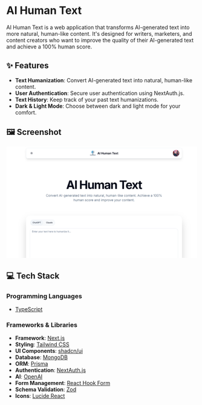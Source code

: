 # AI Human Text

AI Human Text is a web application that transforms AI-generated text into more natural, human-like content. It's designed for writers, marketers, and content creators who want to improve the quality of their AI-generated text and achieve a 100% human score.

## ✨ Features

- **Text Humanization**: Convert AI-generated text into natural, human-like content.
- **User Authentication**: Secure user authentication using NextAuth.js.
- **Text History**: Keep track of your past text humanizations.
- **Dark & Light Mode**: Choose between dark and light mode for your comfort.

## 🖼️ Screenshot

![AI Human Text Screenshot](public/assets/imagenAPPWEB.png)

## 💻 Tech Stack

### Programming Languages

- [TypeScript](https://www.typescriptlang.org/)

### Frameworks & Libraries

- **Framework**: [Next.js](https://nextjs.org/)
- **Styling**: [Tailwind CSS](https://tailwindcss.com/)
- **UI Components**: [shadcn/ui](https://ui.shadcn.com/)
- **Database**: [MongoDB](https://www.mongodb.com/)
- **ORM**: [Prisma](https://www.prisma.io/)
- **Authentication**: [NextAuth.js](https://next-auth.js.org/)
- **AI**: [OpenAI](https://openai.com/)
- **Form Management**: [React Hook Form](https://react-hook-form.com/)
- **Schema Validation**: [Zod](https://zod.dev/)
- **Icons**: [Lucide React](https://lucide.dev/)